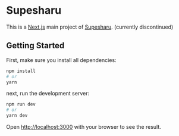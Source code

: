# Supesharu

This is a [Next.js](https://nextjs.org/) main project of [Supesharu](https://github.com/Moses-Julian/Supesharu). (currently discontinued)

## Getting Started

First, make sure you install all dependencies:

```bash
npm install
# or
yarn
```

next, run the development server:

```bash
npm run dev
# or
yarn dev
```

Open [http://localhost:3000](http://localhost:3000) with your browser to see the result.
